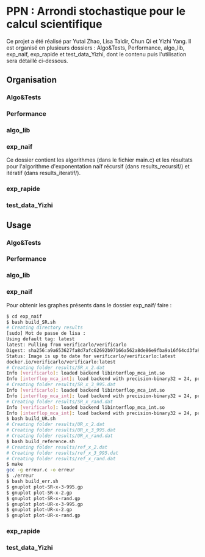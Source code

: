 # PPN : Arrondi stochastique pour le calcul scientifique


Ce projet a été réalisé par Yutai Zhao, Lisa Taldir, Chun Qi et Yizhi Yang.
Il est organisé en plusieurs dossiers : Algo&Tests, Performance, algo_lib, exp_naif, exp_rapide et test_data_Yizhi, dont le contenu puis l'utilisation sera détaillé ci-dessous.

## Organisation 


### Algo&Tests

### Performance

### algo_lib

### exp_naif

Ce dossier contient les algorithmes (dans le fichier main.c) et les résultats pour l'algorithme d'exponentation naïf récursif (dans results_recursif/) et itératif (dans results_iteratif/). 

### exp_rapide

### test_data_Yizhi


## Usage

### Algo&Tests

### Performance

### algo_lib

### exp_naif

Pour obtenir les graphes présents dans le dossier exp_naif/ faire :

```bash
$ cd exp_naif
$ bash build_SR.sh
# Creating directory results
[sudo] Mot de passe de lisa :            
Using default tag: latest
latest: Pulling from verificarlo/verificarlo
Digest: sha256:a9a653627fa8d7afc62692b97166a562a8de86e9fba9a16f64cd3fa914bd17c4
Status: Image is up to date for verificarlo/verificarlo:latest
docker.io/verificarlo/verificarlo:latest
# Creating folder results/SR_x_2.dat
Info [verificarlo]: loaded backend libinterflop_mca_int.so
Info [interflop_mca_int]: load backend with precision-binary32 = 24, precision-binary64 = 53, mode = mca, error-mode = rel, max-abs-error-exponent = 112, daz = false, ftz = false and sparsity = 1.000000
# Creating folder results/SR_x_3_995.dat
Info [verificarlo]: loaded backend libinterflop_mca_int.so
Info [interflop_mca_int]: load backend with precision-binary32 = 24, precision-binary64 = 53, mode = mca, error-mode = rel, max-abs-error-exponent = 112, daz = false, ftz = false and sparsity = 1.000000
# Creating folder results/SR_x_rand.dat
Info [verificarlo]: loaded backend libinterflop_mca_int.so
Info [interflop_mca_int]: load backend with precision-binary32 = 24, precision-binary64 = 53, mode = mca, error-mode = rel, max-abs-error-exponent = 112, daz = false, ftz = false and sparsity = 1.000000
$ bash build_UR.sh
# Creating folder results/UR_x_2.dat
# Creating folder results/UR_x_3_995.dat
# Creating folder results/UR_x_rand.dat
$ bash build_reference.sh
# Creating folder results/ref_x_2.dat
# Creating folder results/ref_x_3_995.dat
# Creating folder results/ref_x_rand.dat
$ make
gcc -g erreur.c -o erreur
$ ./erreur
$ bash build_err.sh
$ gnuplot plot-SR-x-3-995.gp
$ gnuplot plot-SR-x-2.gp
$ gnuplot plot-SR-x-rand.gp
$ gnuplot plot-UR-x-3-995.gp
$ gnuplot plot-UR-x-2.gp
$ gnuplot plot-UR-x-rand.gp
```

### exp_rapide

### test_data_Yizhi
